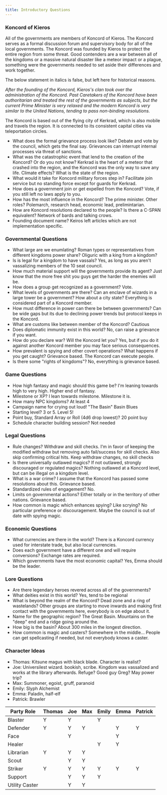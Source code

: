 ```yaml
---
title: Introductory Questions
---
```

### Koncord of Kieros

All of the governments are members of Koncord of Kieros. The Koncord serves as a formal discussion forum and supervisory body for all of the local governments. The Koncord was founded by Kieros to protect the entire region from some threat. Good contenders are a war between all of the kingdoms or a massive natural disaster like a meteor impact or a plague, something were the governments needed to set aside their differences and work together.

The below statement in italics is false, but left here for historical reasons.

*After the founding of the Koncord, Kieros's clan took over the administration of the Koncord. Past Caretakers of the Koncord have been authoritarian and treated the rest of the governments as subjects, but the current Prime Minister is very relaxed and the modern Koncord is very similar to the United Nations, tending to pass non-binding resolutions.*

The Koncord is based out of the flying city of Kerkrad, which is also mobile and travels the region. It is connected to its consistent capital cities via teleportation circles.

- What does the formal grievance process look like?  Debate and vote by the council, which gets the final say. Grievances can interrupt internal processes via threat of sanctions.
- What was the catastrophic event that lend to the creation of the Koncord? Or do you not know? Kerkrad is the heart of a meteor that crashed into the region, and the Koncord was the only way to save any life. Climate effects? What is the state of the region.
- What would it take for Koncord military forces step in? Facilitate join service but no standing force except for guards for Kerkrad.
- How does a government join or get expelled from the Koncord? Vote, if you still left no laws apply to you.
- How has the most influence in the Koncord? The prime minister. Other roles? Polemarch, research head, economic lead, prelimintarian.
- How are Koncord resolutions declared to the people? Is there a C-SPAN equivalent? Network of bards and talking crows.
- Founding document name? Keiros left articles which are not implementation specific.

### Governmental Questions

- What large are we enumlating? Roman types or representatives from different kingdoms power share? Oliguric with a king from a kingdom?
- Is is legal for a kingdom to have vassals? Yes, as long as you aren't vassalizing members of the 10 seat council.
- How much material support will the governments provide its agent? Just know that the more free shit you guys get the harder the enemies will be.
- How does a group get recognized as a government? Vote.
- What levels of governments are there? Can an enclave of wizards in a large tower be a government? How about a city state?  Everything is considered part of a Koncord member.
- How must difference in power can there be between governments? Can be wide gaps but its due to declining power trends but protocol keeps in the Koncord.
- What are customs like between member of the Koncord? Cautious
- Does diplomatic immunity exist in this world? No, can raise a grievance if you want.
- How do you declare war? Will the Koncord let you? Yes, but if you do it against another Koncord member you may face serious consequences.
- How prevalent is spying and other covert operations? What happens if you get caught? Grievance based. The Koncord can execute people.
- Is there some "rights of kingdoms"? No, everything is grievance based.

### Game Questions

- How high fantasy and magic should this game be? I'm leaning towards high to very high. Higher end of fantasy.
- Milestone or XP? I lean towards milestone. Milestone it is.
- How many NPC kingdoms? At least 4
- Campaign name for crying out loud! "The Basin" Basin Blues
- Starting level? 3 or 5.  Level 5!
- Point buy, Standard Array or Roll (4d6 drop lowest)? 20 point buy
- Schedule character building session? Not needed

### Legal Questions

- Rule changes? Withdraw and skill checks. I'm in favor of keeping the modified withdraw but removing auto fail/success for skill checks. Also skip confirming critical hits. Keep withdraw changes, no skill checks
- Is there universally outlawed magics? If not outlawed, strongly discouraged or regulated magics? Nothing outlawed at a Koncord level, but can be illegal on a kingdom level.
- What is a war crime? I assume that the Koncord has passed some resolutions about this. Grievance based.
- Standardized rules of engagement? No.
- Limits on governmental actions? Either totally or in the territory of other nations. Grievance based.
- How common is magic which enhances spying? Like scrying? No particular preference or discouragement. Maybe the council is out of date with spying magic.

### Economic Questions

- What currencies are there in the world? There is a Koncord currency used for interstate trade, but also local currencies.
- Does each government have a different one and will require conversions? Exchange rates are required.
- Which governments have the most economic capital? Yes, Emma should be the leader.

### Lore Questions

- Are there legendary heroes revered across all of the governments?
- What deities exist in this world? Yes, tend to be regional
- What is beyond the realm of the Koncord? Dead zone and a ring of wastelands? Other groups are starting to move inwards and making first contact with the governments here, everybody is on edge about it.
- Name for the geographic region? The Great Basin. Mountains on the "deep" end and a ridge going around the.
- How big is the basin? About 300 miles in the longest direction.
- How common is magic and casters? Somewhere in the middle... People can get  spellcasting if needed, but not everybody knows a caster.

### Character Ideas

- Thomas: Kitsune magus with black blade.  Character is realist?
- Joe: Universilest wizard. bookish, scribe.  Kingdom was vassalized and works at the library afterwards. Refuge? Good guy Greg? May power trip?
- Max: Summoner, egoist, gruff, paranoid
- Emily: Slyph Alchemist
- Emma: Paladin, half-elf
- Patrick: Brawler

| Party Role     | Thomas | Joe | Max | Emily | Emma | Patrick |
| -------------- | ------ | --- | --- | ----- | ---- | ------- |
| Blaster        | Y      | Y   |     | Y     |      |         |
| Defender       | Y      | Y   | Y   |       | Y    | Y       |
| Face           |        | Y   |     |       | Y    |         |
| Healer         |        |     |     | Y     | Y    |         |
| Librarian      | Y      | Y   | Y   |       |      |         |
| Scout          |        | Y   | Y   |       |      |         |
| Striker        | Y      | Y   | Y   | Y     | Y    | Y       |
| Support        |        | Y   | Y   | Y     |      |         |
| Utility Caster |        | Y   | Y   |       |      |         |
